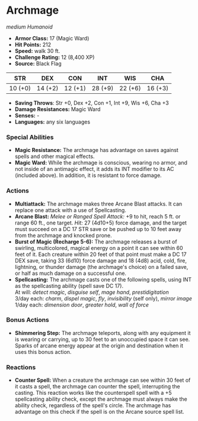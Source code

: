 # Archmage

*medium* *Humanoid*

- **Armor Class:** 17 (Magic Ward)
- **Hit Points:** 212 
- **Speed:** walk 30 ft.
- **Challenge Rating:** 12 (8,400 XP)
- **Source:** Black Flag

| STR | DEX | CON | INT | WIS | CHA |
| --- | --- | --- | --- | --- | --- |
| 10 (+0) | 14 (+2) | 12 (+1) | 28 (+9) | 22 (+6) | 16 (+3) |

- **Saving Throws**: Str +0, Dex +2, Con +1, Int +9, Wis +6, Cha +3
- **Damage Resistances:** Magic Ward
- **Senses:** -
- **Languages:** any six languages

### Special Abilities

- **Magic Resistance:** The archmage has advantage on saves against spells and other magical effects.
- **Magic Ward:** While the archmage is conscious, wearing no armor, and not inside of an antimagic effect, it adds its INT modifier to its AC (included above). In addition, it is resistant to force damage.

### Actions

- **Multiattack:** The archmage makes three Arcane Blast attacks. It can replace one attack with a use of Spellcasting.
- **Arcane Blast:** _Melee or Ranged Spell Attack:_ +9 to hit, reach 5 ft. or range 60 ft., one target. _Hit:_ 27 (4d10+5) force damage, and the target must succeed on a DC 17 STR save or be pushed up to 10 feet away from the archmage and knocked prone.
- **Burst of Magic (Recharge 5-6):** The archmage releases a burst of swirling, multicolored, magical energy on a point it can see within 60 feet of it. Each creature within 20 feet of that point must make a DC 17 DEX save, taking 33 (6d10) force damage and 18 (4d8) acid, cold, fire, lightning, or thunder damage (the archmage's choice) on a failed save, or half as much damage on a successful one.
- **Spellcasting:** The archmage casts one of the following spells, using INT as the spellcasting ability (spell save DC 17).<br>At will: _detect magic_, _disguise self_, _mage hand_, _prestidigitation_<br>3/day each: _charm_, _dispel magic_, _fly_, _invisibility_ (self only), _mirror image_<br>1/day each: _dimension door_, _greater hold_, _wall of force_

### Bonus Actions

- **Shimmering Step:** The archmage teleports, along with any equipment it is wearing or carrying, up to 30 feet to an unoccupied space it can see. Sparks of arcane energy appear at the origin and destination when it uses this bonus action.

### Reactions

- **Counter Spell:** When a creature the archmage can see within 30 feet of it casts a spell, the archmage can counter the spell, interrupting the casting. This reaction works like the counterspell spell with a +5 spellcasting ability check, except the archmage must always make the ability check, regardless of the spell's circle. The archmage has advantage on this check if the spell is on the Arcane source spell list.
